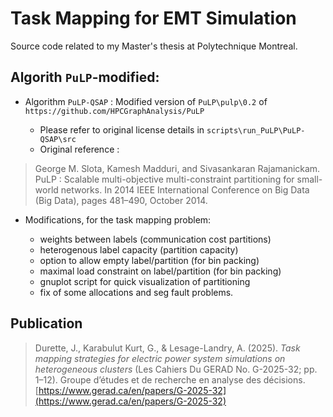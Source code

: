 
# Task Mapping for EMT Simulation

 Source code related to my Master's thesis at Polytechnique Montreal.

## Algorith `PuLP`-modified:

- Algorithm `PuLP-QSAP` : Modified version of `PuLP\pulp\0.2` of `https://github.com/HPCGraphAnalysis/PuLP`

  - Please refer to original license details in `scripts\run_PuLP\PuLP-QSAP\src`
  - Original reference :

> George M. Slota, Kamesh Madduri, and Sivasankaran Rajamanickam. PuLP : Scalable multi-objective multi-constraint partitioning for small-world networks. In 2014 IEEE International Conference on Big Data (Big Data), pages 481–490, October 2014.

- Modifications, for the task mapping problem:

  - weights between labels (communication cost partitions)
  - heterogenous label capacity (partition capacity)
  - option to allow empty label/partition (for bin packing)
  - maximal load constraint on label/partition (for bin packing)
  - gnuplot script for quick visualization of partitioning
  - fix of some allocations and seg fault problems.


## Publication

> Durette, J., Karabulut Kurt, G., & Lesage-Landry, A. (2025). *Task mapping strategies for electric power system simulations on heterogeneous clusters* (Les Cahiers Du GERAD No. G-2025-32; pp. 1–12). Groupe d’études et de recherche en analyse des décisions. [https://www.gerad.ca/en/papers/G-2025-32](https://www.gerad.ca/en/papers/G-2025-32)
>
